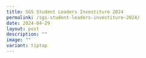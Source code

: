 ```yaml
---
title: SGS Student Leaders Investiture 2024
permalink: /sgs-student-leaders-investiture-2024/
date: 2024-04-29
layout: post
description: ""
image: ""
variant: tiptap
---
```

